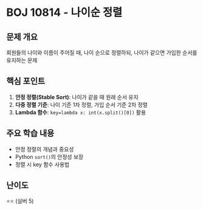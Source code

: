 # BOJ 10814 - 나이순 정렬

## 문제 개요
회원들의 나이와 이름이 주어질 때, 나이 순으로 정렬하되, 나이가 같으면 가입한 순서를 유지하는 문제

## 핵심 포인트
1. **안정 정렬(Stable Sort)**: 나이가 같을 때 원래 순서 유지
2. **다중 정렬 기준**: 나이 기준 1차 정렬, 가입 순서 기준 2차 정렬
3. **Lambda 함수**: `key=lambda x: int(x.split()[0])` 활용

## 주요 학습 내용
- 안정 정렬의 개념과 중요성
- Python `sort()`의 안정성 보장
- 정렬 시 key 함수 사용법

## 난이도
⭐⭐ (실버 5)